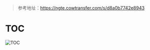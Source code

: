 > 参考地址：https://ngte.cowtransfer.com/s/d8a0b7742e8943

# TOC

![TOC](https://s3.ax1x.com/2021/02/04/y1YToj.png)
